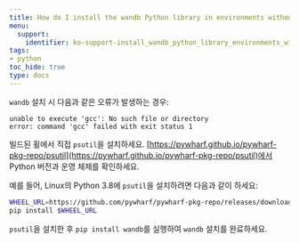 ```yaml
---
title: How do I install the wandb Python library in environments without gcc?
menu:
  support:
    identifier: ko-support-install_wandb_python_library_environments_without_gcc
tags:
- python
toc_hide: true
type: docs
---
```


`wandb` 설치 시 다음과 같은 오류가 발생하는 경우:

```
unable to execute 'gcc': No such file or directory
error: command 'gcc' failed with exit status 1
```

빌드된 휠에서 직접 `psutil`을 설치하세요. [https://pywharf.github.io/pywharf-pkg-repo/psutil](https://pywharf.github.io/pywharf-pkg-repo/psutil)에서 Python 버전과 운영 체제를 확인하세요.

예를 들어, Linux의 Python 3.8에 `psutil`을 설치하려면 다음과 같이 하세요:

```bash
WHEEL_URL=https://github.com/pywharf/pywharf-pkg-repo/releases/download/psutil-5.7.0-cp38-cp38-manylinux2010_x86_64.whl#sha256=adc36dabdff0b9a4c84821ef5ce45848f30b8a01a1d5806316e068b5fd669c6d
pip install $WHEEL_URL
```

`psutil`을 설치한 후 `pip install wandb`를 실행하여 `wandb` 설치를 완료하세요.
